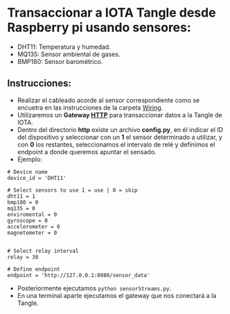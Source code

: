 # Transaccionar a IOTA Tangle desde Raspberry pi usando sensores:
- DHT11: Temperatura y humedad.
- MQ135: Sensor ambiental de gases.
- BMP180: Sensor barométrico.




## Instrucciones:
- Realizar el cableado acorde al sensor correspondiente como se encuetra en las instrucciones de la carpeta [Wiring](https://vassgit.vass.es/root/iot2tangle_raspberry/-/tree/master/http/Wiring).
- Utilizaremos un **Gateway [HTTP](https://github.com/iot2tangle/Streams-http-gateway)** para transaccionar datos a la Tangle de IOTA.
- Dentro del directorio **http** existe un archivo **config.py**, en él indicar el ID del dispositivo y seleccionar con un **1** el sensor determinado a utilizar, y con **0** los restantes, seleccionamos el intervalo de relé y definimos el endpoint a donde queremos apuntar el sensado.
- Ejemplo:
````
# Device name
device_id = 'DHT11'

# Select sensors to use 1 = use | 0 = skip
dht11 = 1
bmp180 = 0
mq135 = 0
enviromental = 0
gyroscope = 0
accelerometer = 0
magnetometer = 0


# Select relay interval
relay = 30

# Define endpoint
endpoint = 'http://127.0.0.1:8080/sensor_data'

````


- Posteriormente ejecutamos `python sensorStreams.py`.
- En una terminal aparte ejecutamos el gateway que nos conectará a la Tangle.